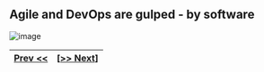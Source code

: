 ## Agile and DevOps are gulped - by software

![image](https://github.com/kea-dev/dx-intro/assets/155492/f243f3a0-5ce4-459a-b3a7-540851cd9126)

| [Prev <<](./2.md) | [[>> Next](./4.md)]  | 
|:------:|:------:|
